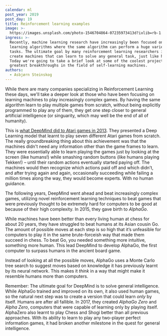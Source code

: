 ```yaml
---
calendar: ml
post_year: 2019
post_day: 19
title: Reinforcement learning examples
image: >-
  https://images.unsplash.com/photo-1546704864-07235973413d?ixlib=rb-1.2.1&ixid=eyJhcHBfaWQiOjEyMDd9&auto=format&fit=crop&w=1100&q=60
ingress: >-
  Recently, machine learning research have increasingly been focused on general
  learning algorithms where the same algorithm can perform a huge variety of
  tasks. The ultimate goal by many reinforcement learning researchers is to
  create machines that can learn to solve any general task, just like humans!
  Today we're going to take a brief look at some of the coolest projects and
  greatest breakthroughs in the field of self-learning machines.
authors:
  - Asbjørn Steinskog
---
```

While there are many companies specializing in Reinforcement Learning these days, we'll take a deeper look at those who have been focusing on learning machines to play increasingly complex games. By having the same algorithm learn to play multiple games from scratch, without being explicitly programmed to play any of them, they get one step closer to general artificial intelligence (or singuarity, which may well be the end of all of humanity).

This is [what DeepMind did to Atari games in 2013](https://deepmind.com/research/publications/playing-atari-deep-reinforcement-learning). They presented a Deep Learning model that learnt to play seven different Atari games from scratch. The really groundbreaking thing about this achievement was that the machines didn't need any information other than the game frames to learn. They were essentially able to learn playing the games just by looking at the screen (like humans!) while smashing random buttons (like humans playing Tekken!) – until their random actions eventually started paying off. The machines would then recognize which actions paid off and which didn’t, and after trying again and again, occasionally succeeding while failing a million times along the way, they would become experts. With no human guidance.

The following years, DeepMind went ahead and beat increasingly complex games, utilizing novel reinforcement learning techniques to beat games that were previously thought to be extremely hard for computers to be good at because of their high complexity. In 2015, they gave birth to _AlphaGo_.

While machines have been better than every living human at chess for about 20 years, they have struggled to beat humans at its Asian cousin Go. The amount of possible moves at each step is so high that it’s unfeasible for computers to play it in the same brute-forceish way that made them succeed in chess. To beat Go, you needed something more intuitive, something more human. This lead DeepMind to develop AlphaGo, the first computer to surpass humans in the ancient board game.

Instead of looking at all the possible moves, AlphaGo uses a Monte Carlo tree search to suggest moves based on knowledge it has previously learnt by its neural network. This makes it _think_ in a way that might make it resemble humans more than computers.

Remember: The ultimate goal for DeepMind is to solve general intelligence. While AlphaGo trained and improved on its own, it also used human games, so the natural next step was to create a version that could learn _only_ by itself. Humans are after all fallible. In 2017, they created _AlphaGo Zero_ and _Alpha Zero_, computers that were capable of learning only by playing itself. AlphaZero also learnt to play Chess and Shogi better than all previous approaches. With its ability to learn to play any two-player perfect information games, it had broken another milestone in the quest for general intelligence.
